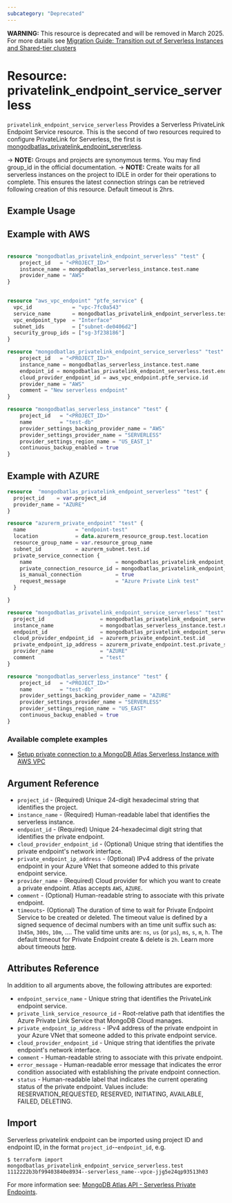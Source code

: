 ```yaml
---
subcategory: "Deprecated"    
---
```


**WARNING:** This resource is deprecated and will be removed in March 2025. For more datails see [Migration Guide: Transition out of Serverless Instances and Shared-tier clusters](https://registry.terraform.io/providers/mongodb/mongodbatlas/latest/docs/guides/serverless-shared-migration-guide)

# Resource: privatelink_endpoint_service_serverless

`privatelink_endpoint_service_serverless` Provides a Serverless PrivateLink Endpoint Service resource.
This is the second of two resources required to configure PrivateLink for Serverless, the first is [mongodbatlas_privatelink_endpoint_serverless](https://registry.terraform.io/providers/mongodb/mongodbatlas/latest/docs/resources/privatelink_endpoint_serverless).

-> **NOTE:** Groups and projects are synonymous terms. You may find group_id in the official documentation.
-> **NOTE:** Create waits for all serverless instances on the project to IDLE in order for their operations to complete. This ensures the latest connection strings can be retrieved following creation of this resource. Default timeout is 2hrs.

## Example Usage

## Example with AWS
```terraform

resource "mongodbatlas_privatelink_endpoint_serverless" "test" {
	project_id   = "<PROJECT_ID>"
	instance_name = mongodbatlas_serverless_instance.test.name
	provider_name = "AWS"
}
	  

resource "aws_vpc_endpoint" "ptfe_service" {
  vpc_id             = "vpc-7fc0a543"
  service_name       = mongodbatlas_privatelink_endpoint_serverless.test.endpoint_service_name
  vpc_endpoint_type  = "Interface"
  subnet_ids         = ["subnet-de0406d2"]
  security_group_ids = ["sg-3f238186"]
}

resource "mongodbatlas_privatelink_endpoint_service_serverless" "test" {
	project_id   = "<PROJECT_ID>"
	instance_name = mongodbatlas_serverless_instance.test.name
	endpoint_id = mongodbatlas_privatelink_endpoint_serverless.test.endpoint_id
	cloud_provider_endpoint_id = aws_vpc_endpoint.ptfe_service.id
	provider_name = "AWS"
	comment = "New serverless endpoint"
}

resource "mongodbatlas_serverless_instance" "test" {
	project_id   = "<PROJECT_ID>"
	name         = "test-db"
	provider_settings_backing_provider_name = "AWS"
	provider_settings_provider_name = "SERVERLESS"
	provider_settings_region_name = "US_EAST_1"
	continuous_backup_enabled = true
}
```

## Example with AZURE
```terraform
resource  "mongodbatlas_privatelink_endpoint_serverless" "test" {
  project_id    = var.project_id
  provider_name = "AZURE"
}

resource "azurerm_private_endpoint" "test" {
  name                = "endpoint-test"
  location            = data.azurerm_resource_group.test.location
  resource_group_name = var.resource_group_name
  subnet_id           = azurerm_subnet.test.id
  private_service_connection {
    name                           = mongodbatlas_privatelink_endpoint_serverless.test.private_link_service_name
    private_connection_resource_id = mongodbatlas_privatelink_endpoint_serverless.test.private_link_service_resource_id
    is_manual_connection           = true
    request_message                = "Azure Private Link test"
  }

}

resource "mongodbatlas_privatelink_endpoint_service_serverless" "test" {
  project_id                  = mongodbatlas_privatelink_endpoint_serverless.test.project_id
  instance_name               = mongodbatlas_serverless_instance.test.name
  endpoint_id                 = mongodbatlas_privatelink_endpoint_serverless.test.endpoint_id
  cloud_provider_endpoint_id  = azurerm_private_endpoint.test.id 
  private_endpoint_ip_address = azurerm_private_endpoint.test.private_service_connection.0.private_ip_address
  provider_name               = "AZURE"
  comment                     = "test"
}

resource "mongodbatlas_serverless_instance" "test" {
	project_id   = "<PROJECT_ID>"
	name         = "test-db"
	provider_settings_backing_provider_name = "AZURE"
	provider_settings_provider_name = "SERVERLESS"
	provider_settings_region_name = "US_EAST"
	continuous_backup_enabled = true
}
```

### Available complete examples
- [Setup private connection to a MongoDB Atlas Serverless Instance with AWS VPC](https://github.com/mongodb/terraform-provider-mongodbatlas/blob/master/examples/aws-privatelink-endpoint/serverless-instance)


## Argument Reference

* `project_id` - (Required) Unique 24-digit hexadecimal string that identifies the project.
* `instance_name` - (Required) Human-readable label that identifies the serverless instance.
* `endpoint_id` - (Required) Unique 24-hexadecimal digit string that identifies the private endpoint.
* `cloud_provider_endpoint_id` - (Optional) Unique string that identifies the private endpoint's network interface.
* `private_endpoint_ip_address` - (Optional) IPv4 address of the private endpoint in your Azure VNet that someone added to this private endpoint service.
* `provider_name` - (Required) Cloud provider for which you want to create a private endpoint. Atlas accepts `AWS`, `AZURE`.
* `comment` - (Optional) Human-readable string to associate with this private endpoint.
* `timeouts`- (Optional) The duration of time to wait for Private Endpoint Service to be created or deleted. The timeout value is defined by a signed sequence of decimal numbers with an time unit suffix such as: `1h45m`, `300s`, `10m`, .... The valid time units are:  `ns`, `us` (or `µs`), `ms`, `s`, `m`, `h`. The default timeout for Private Endpoint create & delete is `2h`. Learn more about timeouts [here](https://www.terraform.io/plugin/sdkv2/resources/retries-and-customizable-timeouts).

## Attributes Reference

In addition to all arguments above, the following attributes are exported:

* `endpoint_service_name` - Unique string that identifies the PrivateLink endpoint service.
* `private_link_service_resource_id` - Root-relative path that identifies the Azure Private Link Service that MongoDB Cloud manages.
* `private_endpoint_ip_address` - IPv4 address of the private endpoint in your Azure VNet that someone added to this private endpoint service.
* `cloud_provider_endpoint_id` - Unique string that identifies the private endpoint's network interface.
* `comment` - Human-readable string to associate with this private endpoint.
* `error_message` - Human-readable error message that indicates the error condition associated with establishing the private endpoint connection.
* `status` - Human-readable label that indicates the current operating status of the private endpoint. Values include: RESERVATION_REQUESTED, RESERVED, INITIATING, AVAILABLE, FAILED, DELETING.

## Import

Serverless privatelink endpoint can be imported using project ID and endpoint ID, in the format `project_id`--`endpoint_id`, e.g.

```
$ terraform import mongodbatlas_privatelink_endpoint_service_serverless.test 1112222b3bf99403840e8934--serverless_name--vpce-jjg5e24qp93513h03
```

For more information see: [MongoDB Atlas API - Serverless Private Endpoints](https://www.mongodb.com/docs/atlas/reference/api/serverless-private-endpoints-get-one/).
